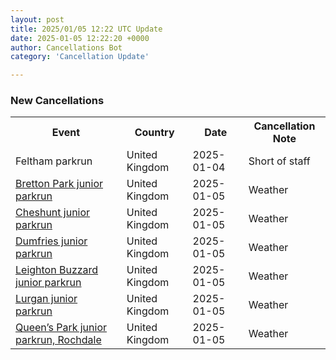 ```yaml
---
layout: post
title: 2025/01/05 12:22 UTC Update
date: 2025-01-05 12:22:20 +0000
author: Cancellations Bot
category: 'Cancellation Update'

---
```


<h3>New Cancellations</h3>
<div class='hscrollable'>
<table style='width: 100%'>
    <tr>
        <th>Event</th>
        <th>Country</th>
        <th>Date</th>
        <th>Cancellation Note</th>
    </tr>
    <tr>
        <td>Feltham parkrun</td>
        <td>United Kingdom</td>
        <td>2025-01-04</td>
        <td>Short of staff</td>
    </tr>
    <tr>
        <td><a href="https://www.parkrun.org.uk/brettonpark-juniors">Bretton Park junior parkrun</a></td>
        <td>United Kingdom</td>
        <td>2025-01-05</td>
        <td>Weather</td>
    </tr>
    <tr>
        <td><a href="https://www.parkrun.org.uk/cheshunt-juniors">Cheshunt junior parkrun</a></td>
        <td>United Kingdom</td>
        <td>2025-01-05</td>
        <td>Weather</td>
    </tr>
    <tr>
        <td><a href="https://www.parkrun.org.uk/dumfries-juniors">Dumfries junior parkrun</a></td>
        <td>United Kingdom</td>
        <td>2025-01-05</td>
        <td>Weather</td>
    </tr>
    <tr>
        <td><a href="https://www.parkrun.org.uk/leightonbuzzard-juniors">Leighton Buzzard junior parkrun</a></td>
        <td>United Kingdom</td>
        <td>2025-01-05</td>
        <td>Weather</td>
    </tr>
    <tr>
        <td><a href="https://www.parkrun.org.uk/lurgan-juniors">Lurgan junior parkrun</a></td>
        <td>United Kingdom</td>
        <td>2025-01-05</td>
        <td>Weather</td>
    </tr>
    <tr>
        <td><a href="https://www.parkrun.org.uk/queensparkrochdale-juniors">Queen’s Park junior parkrun, Rochdale</a></td>
        <td>United Kingdom</td>
        <td>2025-01-05</td>
        <td>Weather</td>
    </tr>
</table>
</div>
